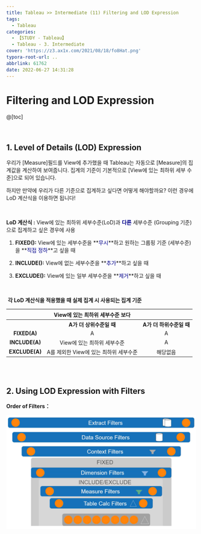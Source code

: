 ```yaml
---
title: Tableau >> Intermediate (11) Filtering and LOD Expression
tags:
  - Tableau
categories:
  - 【STUDY - Tableau】
  - Tableau - 3. Intermediate
cover: 'https://z3.ax1x.com/2021/08/18/fo8Hat.png'
typora-root-url: ..
abbrlink: 61762
date: 2022-06-27 14:31:28
---
```


# Filtering and LOD Expression

@[toc]

<br />

## **1. Level of Details (LOD) Expression**

우리가 [Measure]필드를 View에 추가했을 때 Tableau는 자동으로 [Measure]의 집계값을 계산하여 보여줍니다.
집계의 기준이 기본적으로 [View에 있는 최하위 세부 수준]으로 되어 있습니다.

하지만 만약에 우리가 다른 기준으로 집계하고 싶다면 어떻게 해야할까요?
이런 경우에 LoD 계산식을 이용하면 됩니다!

<br />

**LoD 계산식 :** View에 있는 최하위 세부수준(LoD)과 **<font color = 'darkblue'>다른</font>** 세부수준 (Grouping 기준)으로 집계하고 싶은 경우에 사용

1. **FIXED():** View에 있는 세부수준을 **<font color = 'darkblue'>무시</font>**하고 원하는 그룹핑 기준 (세부수준)을 **<font color = 'darkblue'>직접 정하</font>**고 싶을 때

2. **INCLUDE():** View에 없는 세부수준을 **<font color = 'darkblue'>추가</font>**하고 싶을 때

3. **EXCLUDE():** View에 있는 일부 세부수준을 **<font color = 'darkblue'>제거</font>**하고 싶을 때

<br />

​															**각 LoD 계산식을 적용했을 때 실제 집계 시 사용되는 집계 기준**

|                |    View에 있는 최하위 세부수준 보다    |                          |
| :------------: | :------------------------------------: | :----------------------: |
|                |        **A가 더 상위수준일 때**        | **A가 더 하위수준일 때** |
|  **FIXED(A)**  |                   A                    |            A             |
| **INCLUDE(A)** |      View에 있는 최하위 세부수준       |            A             |
| **EXCLUDE(A)** | A를 제외한 View에 있는 최하위 세부수준 |         해당없음         |

<br />

<br />

## **2. Using LOD Expression with Filters**

**Order of Filters：**

<img src="/images/S-Tableau-Intermediate-11-Filtering-and-LOD-Expression/image-20210610165738698.png" alt="image-20210610165738698" style="zoom: 50%;" />

<br />

<br />
